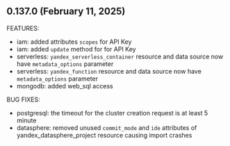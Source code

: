 ## 0.137.0 (February 11, 2025)

FEATURES:
* iam: added attributes `scopes` for API Key
* iam: added `update` method for for API Key
* serverless: `yandex_serverless_container` resource and data source now have `metadata_options` parameter
* serverless: `yandex_function` resource and data source now have `metadata_options` parameter
* mongodb: added web_sql access

BUG FIXES:
* postgresql: the timeout for the cluster creation request is at least 5 minute
* datasphere: removed unused `commit_mode` and `ide` attributes of yandex_datasphere_project resource causing import crashes

